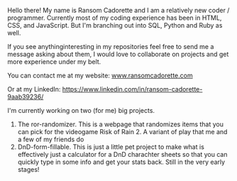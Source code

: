 Hello there! My name is Ransom Cadorette and I am a relatively new coder / programmer. Currently most of my coding experience has been in HTML, CSS, and JavaScript.
But I'm branching out into SQL, Python and Ruby as well.

If you see anythinginteresting in my repositories feel free to send me a message asking about them, I would love to collaborate on projects and get more experience 
under my belt.

You can contact me at my website:
www.ransomcadorette.com

Or at my LinkedIn:
https://www.linkedin.com/in/ransom-cadorette-9aab39236/



I'm currently working on two (for me) big projects.

1. The ror-randomizer. This is a webpage that randomizes items that you can pick for the videogame Risk of Rain 2. A variant of play that me and a few of my friends do
2. DnD-form-fillable. This is just a little pet project to make what is effectively just a calculator for a DnD charachter sheets so that you can quickly type in some
   info and get your stats back. Still in the very early stages!
